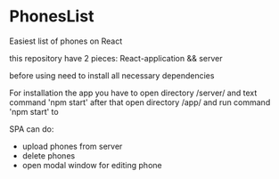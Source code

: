 # PhonesList
Easiest list of phones on React

this repository have 2 pieces: React-application && server

before using need to install all necessary dependencies

For installation the app you have to open directory /server/ and text command 'npm start' after that open directory /app/ and run command 'npm start' to

SPA can do:
- upload phones from server
- delete phones
- open modal window for editing phone
